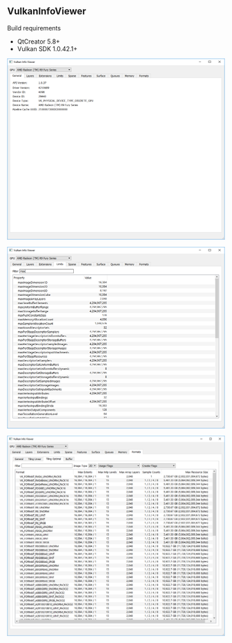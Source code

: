 ## VulkanInfoViewer

Build requirements
 * QtCreator 5.8+
 * Vulkan SDK 1.0.42.1+
 
 
![001](screenshots/viv-001.png)

![002](screenshots/viv-002.png)

![003](screenshots/viv-003.png)
